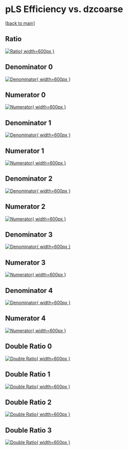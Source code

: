 # pLS Efficiency vs. dzcoarse

[[back to main](./)]



## Ratio

[![Ratio](../mtv/var/pLS_base_11_-1_eff_dzcoarse.png){ width=600px }](../mtv/var/pLS_base_11_-1_eff_dzcoarse.pdf)

## Denominator 0

[![Denominator](../mtv/den/pLS_base_11_-1_eff_dzcoarse_den0.png){ width=600px }](../mtv/den/pLS_base_11_-1_eff_dzcoarse_den0.pdf)

## Numerator 0

[![Numerator](../mtv/num/pLS_base_11_-1_eff_dzcoarse_num0.png){ width=600px }](../mtv/num/pLS_base_11_-1_eff_dzcoarse_num0.pdf)

## Denominator 1

[![Denominator](../mtv/den/pLS_base_11_-1_eff_dzcoarse_den1.png){ width=600px }](../mtv/den/pLS_base_11_-1_eff_dzcoarse_den1.pdf)

## Numerator 1

[![Numerator](../mtv/num/pLS_base_11_-1_eff_dzcoarse_num1.png){ width=600px }](../mtv/num/pLS_base_11_-1_eff_dzcoarse_num1.pdf)

## Denominator 2

[![Denominator](../mtv/den/pLS_base_11_-1_eff_dzcoarse_den2.png){ width=600px }](../mtv/den/pLS_base_11_-1_eff_dzcoarse_den2.pdf)

## Numerator 2

[![Numerator](../mtv/num/pLS_base_11_-1_eff_dzcoarse_num2.png){ width=600px }](../mtv/num/pLS_base_11_-1_eff_dzcoarse_num2.pdf)

## Denominator 3

[![Denominator](../mtv/den/pLS_base_11_-1_eff_dzcoarse_den3.png){ width=600px }](../mtv/den/pLS_base_11_-1_eff_dzcoarse_den3.pdf)

## Numerator 3

[![Numerator](../mtv/num/pLS_base_11_-1_eff_dzcoarse_num3.png){ width=600px }](../mtv/num/pLS_base_11_-1_eff_dzcoarse_num3.pdf)

## Denominator 4

[![Denominator](../mtv/den/pLS_base_11_-1_eff_dzcoarse_den4.png){ width=600px }](../mtv/den/pLS_base_11_-1_eff_dzcoarse_den4.pdf)

## Numerator 4

[![Numerator](../mtv/num/pLS_base_11_-1_eff_dzcoarse_num4.png){ width=600px }](../mtv/num/pLS_base_11_-1_eff_dzcoarse_num4.pdf)

## Double Ratio 0

[![Double Ratio](../mtv/ratio/pLS_base_11_-1_eff_dzcoarse_ratio0.png){ width=600px }](../mtv/ratio/pLS_base_11_-1_eff_dzcoarse_ratio0.pdf)

## Double Ratio 1

[![Double Ratio](../mtv/ratio/pLS_base_11_-1_eff_dzcoarse_ratio1.png){ width=600px }](../mtv/ratio/pLS_base_11_-1_eff_dzcoarse_ratio1.pdf)

## Double Ratio 2

[![Double Ratio](../mtv/ratio/pLS_base_11_-1_eff_dzcoarse_ratio2.png){ width=600px }](../mtv/ratio/pLS_base_11_-1_eff_dzcoarse_ratio2.pdf)

## Double Ratio 3

[![Double Ratio](../mtv/ratio/pLS_base_11_-1_eff_dzcoarse_ratio3.png){ width=600px }](../mtv/ratio/pLS_base_11_-1_eff_dzcoarse_ratio3.pdf)

